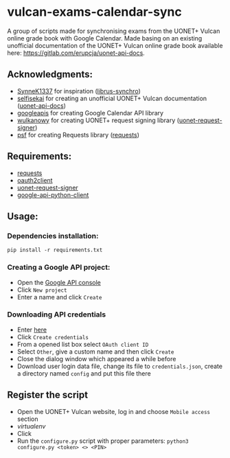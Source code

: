 # vulcan-exams-calendar-sync

A group of scripts made for synchronising exams from the UONET+ Vulcan online grade book with Google Calendar. Made basing on an existing unofficial documentation of the UONET+ Vulcan online grade book available here: https://gitlab.com/erupcja/uonet-api-docs.

## Acknowledgments:
- [SynneK1337](https://github.com/SynneK1337) for inspiration ([librus-synchro](https://github.com/SynneK1337/librus-synchro))
- [selfisekai](https://gitlab.com/selfisekai) for creating an unofficial UONET+ Vulcan documentation ([uonet-api-docs](https://gitlab.com/erupcja/uonet-api-docs))
- [googleapis](https://github.com/googleapis) for creating Google Calendar API library
- [wulkanowy](https://github.com/wulkanowy) for creating UONET+ request signing library ([uonet-request-signer](https://github.com/wulkanowy/uonet-request-signer))
- [psf](https://github.com/psf) for creating Requests library ([requests](https://github.com/psf/requests))

## Requirements:
- [requests](https://requests.readthedocs.io/en/master/)
- [oauth2client](https://oauth2client.readthedocs.io/en/latest/)
- [uonet-request-signer](https://github.com/wulkanowy/uonet-request-signer/tree/master/python)
- [google-api-python-client](https://pypi.org/project/google-api-python-client/)

## Usage:
### Dependencies installation:
```pip install -r requirements.txt```

### Creating a Google API project:
- Open the [Google API console](https://console.cloud.google.com/apis/dashboard)
- Click ```New project```
- Enter a name and click ```Create```

### Downloading API credentials
- Enter [here](https://console.cloud.google.com/apis/credentials)
- Click ```Create credentials```
- From a opened list box select ```OAuth client ID```
- Select ```Other```, give a custom name and then click ```Create``` 
- Close the dialog window which appeared a while before
- Download user login data file, change its file to ```credentials.json```, create a directory named ```config``` and put this file there

## Register the script
- Open the UONET+ Vulcan website, log in and choose ```Mobile access``` section
- *virtualenv*
- Click
- Run the ```configure.py``` script with proper parameters: ```python3 configure.py <token> <> <PIN>```
